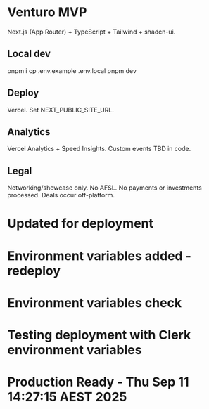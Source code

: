 # Venturo MVP

Next.js (App Router) + TypeScript + Tailwind + shadcn-ui.

## Local dev
pnpm i
cp .env.example .env.local
pnpm dev

## Deploy
Vercel. Set NEXT_PUBLIC_SITE_URL.

## Analytics
Vercel Analytics + Speed Insights. Custom events TBD in code.

## Legal
Networking/showcase only. No AFSL. No payments or investments processed. Deals occur off-platform.




# Updated for deployment
# Environment variables added - redeploy
# Environment variables check
# Testing deployment with Clerk environment variables
# Production Ready - Thu Sep 11 14:27:15 AEST 2025
